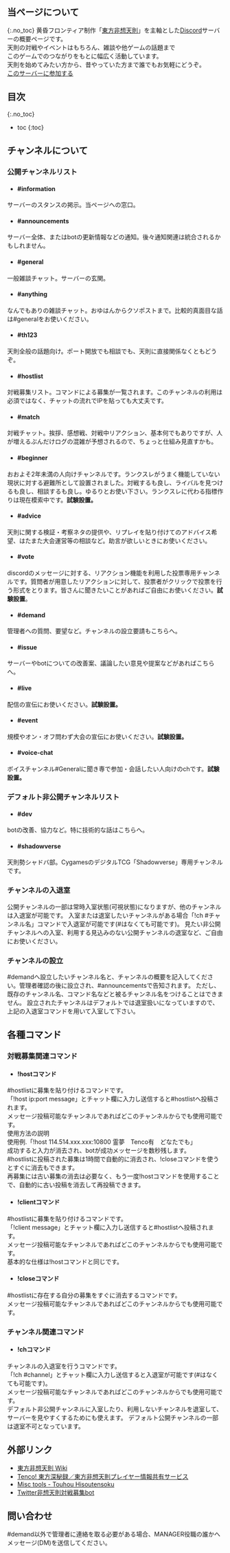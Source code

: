 ## 当ページについて
{:.no_toc}
黄昏フロンティア制作「[東方非想天則](http://www.tasofro.net/touhou123/index.html)」を主軸とした[Discord](https://discordapp.com/)サーバーの概要ページです。  
天則の対戦やイベントはもちろん、雑談や他ゲームの話題まで  
このゲームでのつながりをもとに幅広く活動しています。  
天則を始めてみたい方から、昔やっていた方まで誰でもお気軽にどうぞ。  
[このサーバーに参加する](https://discord.gg/UUCpS3Z)

## 目次
{:.no_toc}

* toc
{:toc}


## チャンネルについて
### 公開チャンネルリスト

* #### \#information
サーバーのスタンスの掲示。当ページへの窓口。

* #### \#announcements
サーバー全体、またはbotの更新情報などの通知。後々通知関連は統合されるかもしれません。

* #### \#general
一般雑談チャット。サーバーの玄関。

* #### \#anything
なんでもありの雑談チャット。おゆはんからクソポストまで。比較的真面目な話は\#generalをお使いください。

* #### \#th123
天則全般の話題向け。ポート開放でも相談でも、天則に直接関係なくともどうぞ。

* #### \#hostlist
対戦募集リスト。コマンドによる募集が一覧されます。このチャンネルの利用は必須ではなく、チャットの流れでIPを貼っても大丈夫です。

* #### \#match
対戦チャット。挨拶、感想戦、対戦中リアクション、基本何でもありですが、人が増えるぶんだけログの混雑が予想されるので、ちょっと仕組み見直すかも。
  
* #### \#beginner
おおよそ2年未満の人向けチャンネルです。ランクスレがうまく機能していない現状に対する避難所として設置されました。対戦するも良し、ライバルを見つけるも良し、相談するも良し。ゆるりとお使い下さい。ランクスレに代わる指標作りは現在模索中です。**試験設置。**

* #### \#advice
天則に関する検証・考察ネタの提供や、リプレイを貼り付けてのアドバイス希望、はたまた大会運営等の相談など。助言が欲しいときにお使いください。

* #### \#vote
discordのメッセージに対する、リアクション機能を利用した投票専用チャンネルです。質問者が用意したリアクションに対して、投票者がクリックで投票を行う形式をとります。皆さんに聞きたいことがあればご自由にお使いください。**試験設置**。

* #### \#demand
管理者への質問、要望など。チャンネルの設立要請もこちらへ。

* #### \#issue
サーバーやbotについての改善案、議論したい意見や提案などがあればこちらへ。

* #### \#live
配信の宣伝にお使いください。**試験設置。**

* #### \#event
規模やオン・オフ問わず大会の宣伝にお使いください。**試験設置。**

* #### \#voice-chat
ボイスチャンネル\#Generalに聞き専で参加・会話したい人向けのchです。**試験設置。**


### デフォルト非公開チャンネルリスト

* #### \#dev
botの改善、協力など。特に技術的な話はこちらへ。

* #### \#shadowverse
天則勢シャドバ部。CygamesのデジタルTCG「Shadowverse」専用チャンネルです。


### チャンネルの入退室
公開チャンネルの一部は常時入室状態(可視状態)になりますが、他のチャンネルは入退室が可能です。
入室または退室したいチャンネルがある場合「!ch #チャンネル名」コマンドで入退室が可能です(#はなくても可能です)。
見たい非公開チャンネルへの入室、利用する見込みのない公開チャンネルの退室など、ご自由にお使いください。



### チャンネルの設立
\#demandへ設立したいチャンネル名と、チャンネルの概要を記入してください。管理者確認の後に設立され、#announcementsで告知されます。
ただし、既存のチャンネル名、コマンド名などと被るチャンネル名をつけることはできません。
設立されたチャンネルはデフォルトでは退室扱いになっていますので、上記の入退室コマンドを用いて入室して下さい。



## 各種コマンド

### 対戦募集関連コマンド
* #### !hostコマンド
\#hostlistに募集を貼り付けるコマンドです。  
  「!host ip:port message」とチャット欄に入力し送信すると\#hostlistへ投稿されます。  
  メッセージ投稿可能なチャンネルであればどこのチャンネルからでも使用可能です。  
  使用方法の説明  
  使用例.「!host 114.514.xxx.xxx:10800 霊夢　Tenco有　どなたでも」  
  成功すると入力が消去され、botが成功メッセージを数秒残します。  
  \#hostlistに投稿された募集は1時間で自動的に消去され、!closeコマンドを使うとすぐに消去もできます。  
  再募集には古い募集の消去は必要なく、もう一度!hostコマンドを使用することで、自動的に古い投稿を消去して再投稿できます。

* #### !clientコマンド
\#hostlistに募集を貼り付けるコマンドです。  
  「!client message」とチャット欄に入力し送信すると\#hostlistへ投稿されます。  
  メッセージ投稿可能なチャンネルであればどこのチャンネルからでも使用可能です。  
  基本的な仕様は!hostコマンドと同じです。  

* #### !closeコマンド
\#hostlistに存在する自分の募集をすぐに消去するコマンドです。  
  メッセージ投稿可能なチャンネルであればどこのチャンネルからでも使用可能です。



### チャンネル関連コマンド
* #### !chコマンド
チャンネルの入退室を行うコマンドです。  
  「!ch #channel」とチャット欄に入力し送信すると入退室が可能です(#はなくても可能です)。  
  メッセージ投稿可能なチャンネルであればどこのチャンネルからでも使用可能です。  
  デフォルト非公開チャンネルに入室したり、利用しないチャンネルを退室して、サーバーを見やすくするためにも使えます。
  デフォルト公開チャンネルの一部は退室不可となっています。



## 外部リンク
* [東方非想天則 Wiki](http://th123.glasscore.net/)
* [Tenco! 東方深秘録／東方非想天則プレイヤー情報共有サービス](https://tenco.info/)
* [Misc tools - Touhou Hisoutensoku](https://hisouten.koumakan.jp/wiki/Misc_tools)
* [Twitter非想天則対戦募集bot](https://twitter.com/th123bot)



## 問い合わせ
\#demand以外で管理者に連絡を取る必要がある場合、MANAGER役職の誰かへメッセージ(DM)を送信してください。
